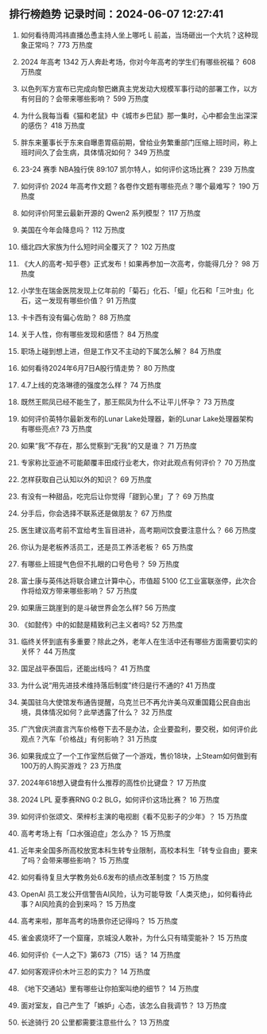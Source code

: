 
## 排行榜趋势 记录时间：2024-06-07 12:27:41
  
  1. 如何看待周鸿祎直播怂恿主持人坐上哪吒 L 前盖，当场砸出一个大坑？这种现象正常吗？ 773 万热度
    
  2. 2024 年高考 1342 万人奔赴考场，你对今年高考的学生们有哪些祝福？ 608 万热度
    
  3. 以色列军方宣布已完成向黎巴嫩真主党发动大规模军事行动的部署工作，以方有何目的？会带来哪些影响？ 599 万热度
    
  4. 为什么我每当看《猫和老鼠》中《城市乡巴鼠》那一集时，心中都会生出深深的感伤？ 418 万热度
    
  5. 胖东来董事长于东来自曝患胃癌前期，曾给业务繁重部门压缩上班时间，称上班时间久了会生病，具体情况如何？ 349 万热度
    
  6. 23-24 赛季 NBA独行侠 89:107 凯尔特人，如何评价这场比赛？ 239 万热度
    
  7. 如何评价 2024 年高考作文题？各卷作文题有哪些亮点？哪个最难写？ 190 万热度
    
  8. 如何评价阿里云最新开源的 Qwen2 系列模型？ 117 万热度
    
  9. 美国在今年会降息吗？ 112 万热度
    
  10. 缅北四大家族为什么短时间全覆灭了？ 102 万热度
    
  11. 《大人的高考-知乎卷》正式发布！如果再参加一次高考，你能得几分？ 98 万热度
    
  12. 小学生在瑞金医院发现上亿年前的「菊石」化石、「䗴」化石和「三叶虫」化石，这一发现有哪些价值？ 91 万热度
    
  13. 卡卡西有没有偏心佐助？ 88 万热度
    
  14. 关于人性，你有哪些发现和感悟？ 84 万热度
    
  15. 职场上碰到想上进，但是工作又不主动的下属怎么解？ 84 万热度
    
  16. 如何看待2024年6月7日A股行情走势？ 80 万热度
    
  17. 4.7上线的克洛琳德的强度怎么样？ 74 万热度
    
  18. 既然王熙凤已经不能生了，那王熙凤为什么不让平儿怀孕？ 73 万热度
    
  19. 如何评价英特尔最新发布的Lunar Lake处理器，新的Lunar Lake处理器架构有哪些亮点? 73 万热度
    
  20. 如果“我”不存在，那么觉察到“无我”的又是谁？ 71 万热度
    
  21. 专家称比亚迪不可能颠覆丰田成行业老大，你对此观点有何评价？ 70 万热度
    
  22. 怎样获取自己认知以外的知识？ 69 万热度
    
  23. 有没有一种甜品，吃完后让你觉得「甜到心里」了？ 69 万热度
    
  24. 分手后，你会选择不联系还是做朋友？ 67 万热度
    
  25. 医生建议高考前不宜给考生盲目进补，高考期间饮食要注意什么？ 66 万热度
    
  26. 你认为是老板养活员工，还是员工养活老板？ 65 万热度
    
  27. 有哪些上班提气色但不扎眼的口号色号？ 59 万热度
    
  28. 富士康与英伟达将联合建立计算中心，市值超 5100 亿工业富联涨停，此次合作将给双方带来哪些影响？ 57 万热度
    
  29. 如果唐三跳崖到的是斗破世界会怎么样? 56 万热度
    
  30. 《如懿传》中的如懿是精致利己主义者吗? 52 万热度
    
  31. 临终关怀到底有多重要？除此之外，老年人在生活中还有哪些方面需要切实的关怀？ 44 万热度
    
  32. 国足战平泰国后，还能出线吗？ 41 万热度
    
  33. 为什么说“用先进技术维持落后制度”终归是行不通的? 41 万热度
    
  34. 美国驻乌大使馆发布通告提醒，乌克兰已不再允许美乌双重国籍公民自由出境，具体情况如何？此举透露了什么？ 32 万热度
    
  35. 广汽曾庆洪直言汽车价格卷下去不是办法，企业要盈利，要交税，如何评价此观点？汽车「价格战」有何影响？ 31 万热度
    
  36. 如果我成立了一个工作室然后做了一个游戏，售价18块，上Steam如何做到有100万的人购买游戏？ 23 万热度
    
  37. 2024年618想入键盘有什么推荐的高性价比键盘？ 17 万热度
    
  38. 2024 LPL 夏季赛RNG 0:2 BLG，如何评价这场比赛？ 16 万热度
    
  39. 如何评价张颂文、荣梓杉主演的电视剧《看不见影子的少年》？ 15 万热度
    
  40. 高考考场上有「口水强迫症」怎么办？ 15 万热度
    
  41. 近年来全国多所高校放宽本科生转专业限制，高校本科生「转专业自由」要来了吗？会带来哪些影响？ 15 万热度
    
  42. 如何看待复旦大学教务处6.6发布的绩点改革制度？ 15 万热度
    
  43. OpenAI 员工发公开信警告AI风险，认为可能导致「人类灭绝」，如何看待此事？AI风险真的会到来吗？ 15 万热度
    
  44. 高考来啦，那年高考的场景你还记得吗？ 15 万热度
    
  45. 雀金裘烧坏了一个窟窿，京城没人敢补，为什么只有晴雯能补？ 15 万热度
    
  46. 如何评价《一人之下》第673（715）话？ 14 万热度
    
  47. 如何客观评价木叶三忍的实力？ 14 万热度
    
  48. 《地下交通站》里有哪些让你拍案叫绝的细节？ 14 万热度
    
  49. 面对室友，自己产生了「嫉妒」心态，该怎么自我调节？ 13 万热度
    
  50. 长途骑行 20 公里都需要注意些什么？ 13 万热度
    
